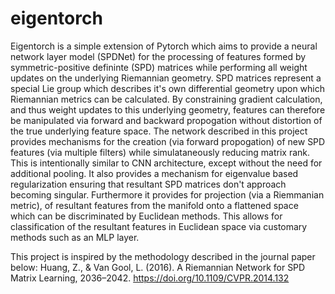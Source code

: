 # eigentorch
Eigentorch is a simple extension of Pytorch which aims to provide a neural network layer
model (SPDNet) for the processing of features formed by symmetric-positive defininte (SPD)
matrices while performing all weight updates on the underlying Riemannian
geometry.  SPD matrices represent a special Lie group which describes it's own differential
geometry upon which Riemannian metrics can be calculated.  By constraining gradient calculation, and thus weight
updates to this underlying geometry, features can therefore be manipulated via forward and backward propogation
without distortion of the true underlying feature space.  The network described in this project provides 
mechanisms for the creation (via forward propogation) of new SPD features (via multiple filters) while 
simulataneously reducing matrix rank.  This is intentionally similar to CNN architecture, except without the need
for additional pooling.  It also provides a mechanism for eigenvalue based regularization ensuring that resultant 
SPD matrices don't approach becoming singular.  Furthermore it provides for projection (via a Riemmanian metric),
of resultant features from the manifold onto a flattened space which can be discriminated by Euclidean methods. 
This allows for classification of the resultant features in Euclidean space via customary methods such as an 
MLP layer.

This project is inspired by the methodology described in the journal paper below:
Huang, Z., & Van Gool, L. (2016). A Riemannian Network for SPD Matrix Learning, 2036–2042.
https://doi.org/10.1109/CVPR.2014.132